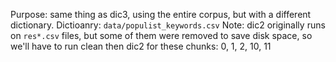 Purpose: same thing as dic3, using the entire corpus, but with a different dictionary.
Dictioanry: `data/populist_keywords.csv`
Note: dic2 originally runs on `res*.csv` files, but some of them were removed to save disk space, so we'll have to run clean then dic2 for these chunks: 0, 1, 2, 10, 11
